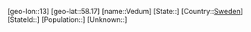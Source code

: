 ﻿---
location: [58.17,13]
type: City
tags:
- geo/City


SpocWebEntityId: 35228
isDeleted: false
confidential: public

---
[geo-lon::13]
[geo-lat::58.17]
[name::Vedum]
[State::]
[Country::[Sweden](geo/Continent/Europe/Sweden.md)]
[StateId::]
[Population::]
[Unknown::]

